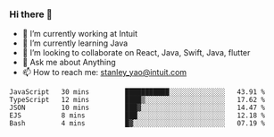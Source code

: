 ### Hi there 👋

- 🔭 I’m currently working at Intuit 
- 🌱 I’m currently learning Java
- 👯 I’m looking to collaborate on React, Java, Swift, Java, flutter
- 💬 Ask me about Anything
- 📫 How to reach me: stanley_yao@intuit.com


<!--START_SECTION:waka-->
```text
JavaScript   30 mins         ███████████░░░░░░░░░░░░░░   43.91 % 
TypeScript   12 mins         ████▒░░░░░░░░░░░░░░░░░░░░   17.62 % 
JSON         10 mins         ███▓░░░░░░░░░░░░░░░░░░░░░   14.47 % 
EJS          8 mins          ███░░░░░░░░░░░░░░░░░░░░░░   12.18 % 
Bash         4 mins          █▓░░░░░░░░░░░░░░░░░░░░░░░   07.19 % 
```
<!--END_SECTION:waka-->
